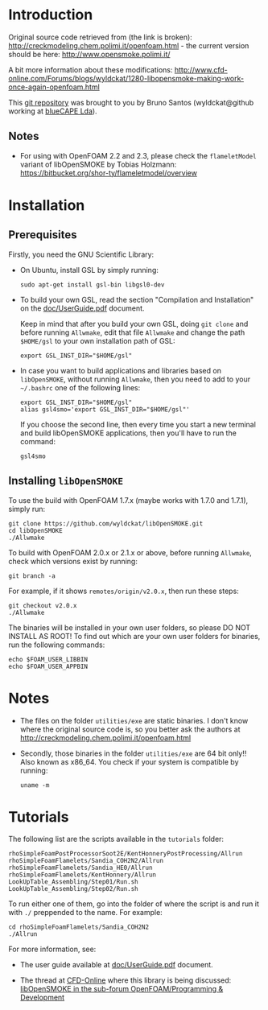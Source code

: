 # Introduction

Original source code retrieved from (the link is broken): http://creckmodeling.chem.polimi.it/openfoam.html - the current version should be here: http://www.opensmoke.polimi.it/

A bit more information about these modifications: http://www.cfd-online.com/Forums/blogs/wyldckat/1280-libopensmoke-making-work-once-again-openfoam.html

This [git repository](https://github.com/wyldckat/libOpenSMOKE) was brought to you by Bruno Santos (wyldckat@github working at [blueCAPE Lda](http://www.bluecape.com.pt)).


## Notes

*   For using with OpenFOAM 2.2 and 2.3, please check the `flameletModel` variant of libOpenSMOKE by Tobias Holzmann: https://bitbucket.org/shor-ty/flameletmodel/overview

# Installation
## Prerequisites
Firstly, you need the GNU Scientific Library:

*   On Ubuntu, install GSL by simply running:

        sudo apt-get install gsl-bin libgsl0-dev

*   To build your own GSL, read the section "Compilation and Installation" on the [doc/UserGuide.pdf](libOpenSMOKE/blob/master/doc/UserGuide.pdf?raw=true "User Guide") document.

    Keep in mind that after you build your own GSL, doing `git clone` and before running `Allwmake`, edit that file `Allwmake` and change the path `$HOME/gsl` to your own installation path of GSL:

        export GSL_INST_DIR="$HOME/gsl"

*   In case you want to build applications and libraries based on `libOpenSMOKE`, without running `Allwmake`, then you need to add to your `~/.bashrc` one of the following lines:

        export GSL_INST_DIR="$HOME/gsl"
        alias gsl4smo='export GSL_INST_DIR="$HOME/gsl"'

    If you choose the second line, then every time you start a new terminal and build libOpenSMOKE applications, then you'll have to run the command:

        gsl4smo

## Installing `libOpenSMOKE`
To use the build with OpenFOAM 1.7.x (maybe works with 1.7.0 and 1.7.1), simply run:

    git clone https://github.com/wyldckat/libOpenSMOKE.git
    cd libOpenSMOKE
    ./Allwmake

To build with OpenFOAM 2.0.x or 2.1.x or above, before running `Allwmake`, check which versions exist by running:

    git branch -a

For example, if it shows `remotes/origin/v2.0.x`, then run these steps:

    git checkout v2.0.x
    ./Allwmake

The binaries will be installed in your own user folders, so please DO NOT INSTALL AS ROOT! To find out which are your own user folders for binaries, run the following commands:

    echo $FOAM_USER_LIBBIN
    echo $FOAM_USER_APPBIN

# Notes
*   The files on the folder `utilities/exe` are static binaries. I don't know where the original source code is, so you better ask the authors at http://creckmodeling.chem.polimi.it/openfoam.html

*   Secondly, those binaries in the folder `utilities/exe` are 64 bit only!! Also known as x86_64. You check if your system is compatible by running:

        uname -m

# Tutorials

The following list are the scripts available in the `tutorials` folder:

    rhoSimpleFoamPostProcessorSoot2E/KentHonneryPostProcessing/Allrun
    rhoSimpleFoamFlamelets/Sandia_COH2N2/Allrun
    rhoSimpleFoamFlamelets/Sandia_HE0/Allrun
    rhoSimpleFoamFlamelets/KentHonnery/Allrun
    LookUpTable_Assembling/Step01/Run.sh
    LookUpTable_Assembling/Step02/Run.sh

To run either one of them, go into the folder of where the script is and run it with `./` preppended to the name. For example:

    cd rhoSimpleFoamFlamelets/Sandia_COH2N2
    ./Allrun

For more information, see:
*   The user guide available at [doc/UserGuide.pdf](libOpenSMOKE/blob/master/doc/UserGuide.pdf?raw=true "User Guide") document.

*   The thread at [CFD-Online](http://www.cfd-online.com) where this library is being discussed: [libOpenSMOKE in the sub-forum OpenFOAM/Programming & Development](http://www.cfd-online.com/Forums/openfoam-programming-development/99645-libopensmoke.html)
